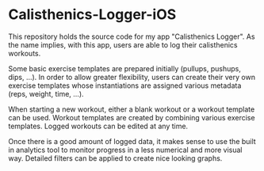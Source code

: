 # Calisthenics-Logger-iOS

This repository holds the source code for my app "Calisthenics Logger".
As the name implies, with this app, users are able to log their calisthenics workouts.

Some basic exercise templates are prepared initially (pullups, pushups, dips, ...).
In order to allow greater flexibility, users can create their very own exercise templates whose instantiations are assigned various metadata (reps, weight, time, ...).

When starting a new workout, either a blank workout or a workout template can be used.
Workout templates are created by combining various exercise templates.
Logged workouts can be edited at any time.

Once there is a good amount of logged data, it makes sense to use the built in analytics tool to monitor progress in a less numerical and more visual way.
Detailed filters can be applied to create nice looking graphs.
